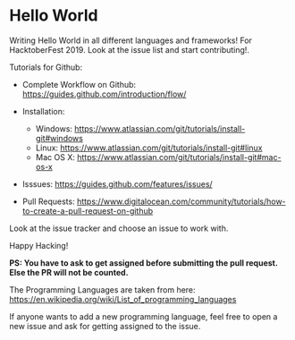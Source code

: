 # Hello World
Writing Hello World in all different languages and frameworks! For HacktoberFest 2019.
Look at the issue list and start contributing!.

Tutorials for Github:
 - Complete Workflow on Github: https://guides.github.com/introduction/flow/
 
 - Installation:
    - Windows: https://www.atlassian.com/git/tutorials/install-git#windows
    - Linux: https://www.atlassian.com/git/tutorials/install-git#linux
    - Mac OS X: https://www.atlassian.com/git/tutorials/install-git#mac-os-x
    
 - Isssues: https://guides.github.com/features/issues/
 
 - Pull Requests: https://www.digitalocean.com/community/tutorials/how-to-create-a-pull-request-on-github
 
Look at the issue tracker and choose an issue to work with.

Happy Hacking!
 
**PS: You have to ask to get assigned before submitting the pull request. Else the PR will not be counted.**

The Programming Languages are taken from here: https://en.wikipedia.org/wiki/List_of_programming_languages

If anyone wants to add a new programming language, feel free to open a new issue and ask for getting assigned to the issue.
